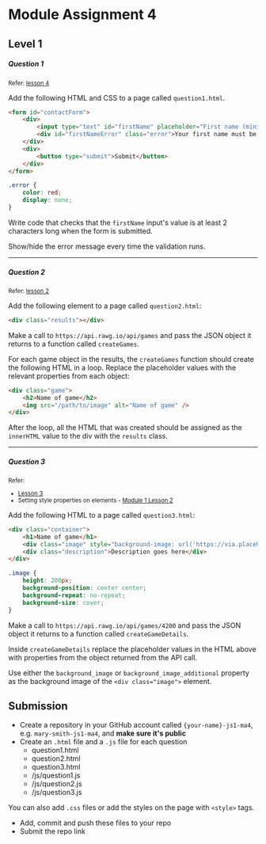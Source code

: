 # Module Assignment 4

## Level 1

<h5 class="question">Question 1</h5>
<small>Refer: <a href="https://interactive-content.now.sh/javascript-1/4/4">lesson 4</a></small>

Add the following HTML and CSS to a page called `question1.html`.

```html
<form id="contactForm">
    <div>
        <input type="text" id="firstName" placeholder="First name (minimum 2 characters)" />
        <div id="firstNameError" class="error">Your first name must be at least 2 characters</div>
    </div>
    <div>
        <button type="submit">Submit</button>
    </div>
</form>
```

```css
.error {
    color: red;
    display: none;
}
```

Write code that checks that the `firstName` input's value is at least 2 characters long
when the form is submitted.

Show/hide the error message every time the validation runs.

---

<h5 class="question">Question 2</h5>
<small>Refer: <a href="https://interactive-content.now.sh/javascript-1/4/2">lesson 2</a></small>

Add the following element to a page called `question2.html`:

```html
<div class="results"></div>
```

Make a call to `https://api.rawg.io/api/games` and pass the JSON object it returns to a function called `createGames`.

For each game object in the results, the `createGames` function should create the following HTML in a loop. Replace the placeholder values with the relevant properties from each object:

```html
<div class="game">
    <h2>Name of game</h2>
    <img src="/path/to/image" alt="Name of game" />
</div>
```

After the loop, all the HTML that was created should be assigned as the `innerHTML` value to the div with the `results` class.

---

<h5 class="question">Question 3</h5>
<small>
    Refer: 
    <ul>
        <li><a href="https://interactive-content.now.sh/javascript-1/4/3">Lesson 3</a>
        </li>
        <li>Setting style properties on elements - <a href="https://interactive-content.now.sh/javascript-1/1/2">Module 1 Lesson 2</a></li>
    </ul>
</small>

Add the following HTML to a page called `question3.html`:

```html
<div class="container">
    <h1>Name of game</h1>
    <div class="image" style="background-image: url('https://via.placeholder.com/1000')"></div>
    <div class="description">Description goes here</div>
</div>
```

```css
.image {
    height: 200px;
    background-position: center center;
    background-repeat: no-repeat;
    background-size: cover;
}
```

Make a call to `https://api.rawg.io/api/games/4200` and pass the JSON object it returns to a function called `createGameDetails`.

Inside `createGameDetails` replace the placeholder values in the HTML above with properties from the object returned from the API call.

Use either the `background_image` or `background_image_additional` property as the background image of the `<div class="image">` element.

## Submission

-   Create a repository in your GitHub account called `{your-name}-js1-ma4`, e.g. `mary-smith-js1-ma4`, and **make sure it's public**
-   Create an `.html` file and a `.js` file for each question
    -   question1.html
    -   question2.html
    -   question3.html
    -   /js/question1.js
    -   /js/question2.js
    -   /js/question3.js

You can also add `.css` files or add the styles on the page with `<style>` tags.

-   Add, commit and push these files to your repo
-   Submit the repo link
